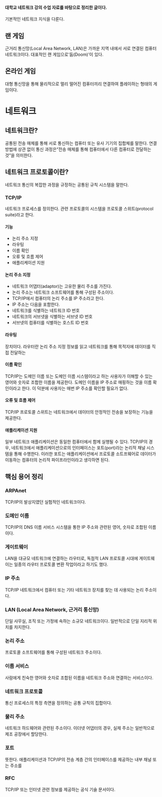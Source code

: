 #### 대학교 네트워크 강의 수업 자료를 바탕으로 정리한 글이다.
기본적인 네트워크 지식을 다룬다.
## 랜 게임
근거리 통신망(Local Area Network, LAN)은 가까운 지역 내에서 서로 연결된 컴퓨터 네트워크이다.
대표적인 랜 게임으로‘둠(Doom)’이 있다.
## 온라인 게임
대형 통신망을 통해 물리적으로 멀리 떨어진 컴퓨터끼리 연결하여 플레이하는 형태의 게임이다.
# 네트워크
## 네트워크란?
공통된 전송 매체를 통해 서로 통신하는 컴퓨터 또는 유사 기기의 집합체를 말한다.
연결 방법에 상관 없이 통신 과정은“전송 매체를 통해 컴퓨터에서 다른 컴퓨터로 전달하는
것”을 의미한다.
## 네트워크 프로토콜이란?
네트워크 통신의 복잡한 과정을 규정하는 공통된 규칙 시스템을 말한다.
### TCP/IP
네트워크 프로세스를 정의한다.
관련 프로토콜의 시스템을 프로토콜 스위트(protocol suite)라고 한다.
#### 기능
- 논리 주소 지정
- 라우팅
- 이름 확인
- 오류 및 흐름 제어
- 애플리케이션 지원
#### 논리 주소 지정
- 네트워크 어댑터(adaptor)는 고유한 물리 주소를 가진다.
- 논리 주소는 네트워크 소프트웨어를 통해 구성된 주소이다.
- TCP/IP에서 컴퓨터의 논리 주소를 IP 주소라고 한다.
- IP 주소는 다음을 포함한다.
- 네트워크를 식별하는 네트워크 ID 번호
- 네트워크의 서브넷을 식별하는 서브넷 ID 번호
- 서브넷의 컴퓨터를 식별하는 호스트 ID 번호
#### 라우팅
장치이다.
라우터란 논리 주소 지정 정보를 읽고 네트워크를 통해 목적지에 데이터를 직접 전달하는
#### 이름 확인
TCP/IP는 도메인 이름 또는 도메인 이름 시스템이라고 하는 사용자가 이해할 수 있는
영어와 숫자로 조합한 이름을 제공한다.
도메인 이름을 IP 주소로 매핑하는 것을 이름 확인이라고 한다.
이 덕분에 사용자는 매번 IP 주소를 확인할 필요가 없다.
#### 오류 및 흐름 제어
TCP/IP 프로토콜 스위트는 네트워크에서 데이터의 안정적인 전송을 보장하는 기능을
제공한다.
#### 애플리케이션 지원
일부 네트워크 애플리케이션은 동일한 컴퓨터에서 함께 실행될 수 있다.
TCP/IP의 경우, 네트워크에서 애플리케이션으로의 인터페이스는 포트(port)라는 논리적
채널 시스템을 통해 수행한다. 이러한 포트는 애플리케이션에서 프로토콜 소트프웨어로
데이터가 이동하는 컴퓨터의 논리적 파이프라인이라고 생각하면 된다.
## 핵심 용어 정리
### ARPAnet
TCP/IP의 발상지였던 실험적인 네트워크이다.
### 도메인 이름
TCP/IP의 DNS 이름 서비스 시스템을 통한 IP 주소와 관련된 영어, 숫자로 조합된 이름이다.
### 게이트웨이
LAN을 대규모 네트워크에 연결하는 라우터로, 독점적 LAN 프로토콜 시대에 게이트웨이는
일종의 라우터 프로토콜 변환 작업이라고 하기도 했다.
### IP 주소
TCP/IP 네트워크에서 컴퓨터 또는 기타 네트워크 장치를 찾는 데 사용되는 논리 주소이다.
### LAN (Local Area Network, 근거리 통신망)
단일 사무실, 조직 또는 가정에 속하는 소규모 네트워크이다. 일반적으로 단일 지리적
위치를 차지한다.
### 논리 주소
프로토콜 소프트웨어를 통해 구성된 네트워크 주소이다.
### 이름 서비스
사람에게 친숙한 영어와 숫자로 조합된 이름을 네트워크 주소와 연결하는 서비스이다.
### 네트워크 프로토콜
통신 프로세스의 특정 측면을 정의하는 공통 규칙의 집합이다.
### 물리 주소
네트워크 하드웨어와 관련된 주소이다. 이더넷 어댑터의 경우, 실제 주소는 일반적으로
제조 공장에서 할당한다.
### 포트
뜻한다.
애플리케이션과 TCP/IP의 전송 계층 간의 인터페이스를 제공하는 내부 채널 또는 주소를
### RFC
TCP/IP 또는 인터넷 관련 정보를 제공하는 공식 기술 문서이다.
